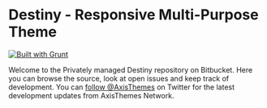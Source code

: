 # Destiny - Responsive Multi-Purpose Theme ##
[![Built with Grunt](https://cdn.gruntjs.com/builtwith.png)](http://gruntjs.com/)

Welcome to the Privately managed Destiny repository on Bitbucket. Here you can browse the source, look at open issues and keep track of development. You can [follow @AxisThemes](https://twitter.com/AxisThemes) on Twitter for the latest development updates from AxisThemes Network.
